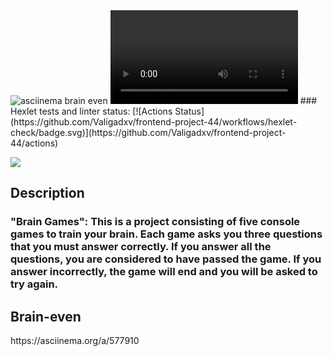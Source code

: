 <link rel="alternate" type="application/x-asciicast" href="/my/ascii.cast">
<img src="https://asciinema.org/a/582031" alt="asciinema brain even">
<video>
 <source src="https://asciinema.org/a/582031">
</video>
### Hexlet tests and linter status:
[![Actions Status](https://github.com/Valigadxv/frontend-project-44/workflows/hexlet-check/badge.svg)](https://github.com/Valigadxv/frontend-project-44/actions)

<a href="https://codeclimate.com/github/Valigadxv/frontend-project-44/maintainability"><img src="https://api.codeclimate.com/v1/badges/a18a76cd0cc30d1cc8d1/maintainability" /></a>

<h2>Description</h2>
<h3>"Brain Games": This is a project consisting of five console games to train your brain. Each game asks you three questions that you must answer correctly. If you answer all the questions, you are considered to have passed the game. If you answer incorrectly, the game will end and you will be asked to try again.</h3>

<h2>Brain-even</h2>
https://asciinema.org/a/577910
<a href=https://asciinema.org/a/582031></a>
<a href=https://asciinema.org/a/582249></a>
<a href=https://asciinema.org/a/583285></a>
<a href=https://asciinema.org/a/583294></a>
